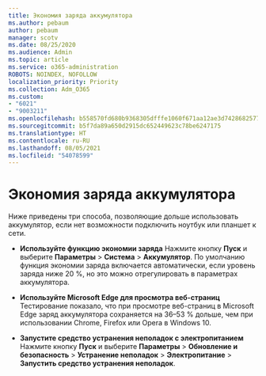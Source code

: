 ```yaml
---
title: Экономия заряда аккумулятора
ms.author: pebaum
author: pebaum
manager: scotv
ms.date: 08/25/2020
ms.audience: Admin
ms.topic: article
ms.service: o365-administration
ROBOTS: NOINDEX, NOFOLLOW
localization_priority: Priority
ms.collection: Adm_O365
ms.custom:
- "6021"
- "9003211"
ms.openlocfilehash: b558570fd680b9368305dfffe1060f671aa12ae3d74286825775f55ef1002c70
ms.sourcegitcommit: b5f7da89a650d2915dc652449623c78be6247175
ms.translationtype: HT
ms.contentlocale: ru-RU
ms.lasthandoff: 08/05/2021
ms.locfileid: "54078599"
---
```

# <a name="how-to-save-battery"></a>Экономия заряда аккумулятора

Ниже приведены три способа, позволяющие дольше использовать аккумулятор, если нет возможности подключить ноутбук или планшет к сети.  

- **Используйте функцию экономии заряда** Нажмите кнопку  **Пуск**  и выберите  **Параметры**  >  **Система**  >  **Аккумулятор**. По умолчанию функция экономии заряда включается автоматически, если уровень заряда ниже 20 %, но это можно отрегулировать в параметрах аккумулятора.
    
- **Используйте Microsoft Edge для просмотра веб-страниц** Тестирование показало, что при просмотре веб-страниц в Microsoft Edge заряд аккумулятора сохраняется на 36–53 % дольше, чем при использовании Chrome, Firefox или Opera в Windows 10.
    
- **Запустите средство устранения неполадок с электропитанием** Нажмите кнопку **Пуск** и выберите **Параметры** > **Обновление и безопасность** > **Устранение неполадок** > **Электропитание** > **Запустить средство устранения неполадок**.
